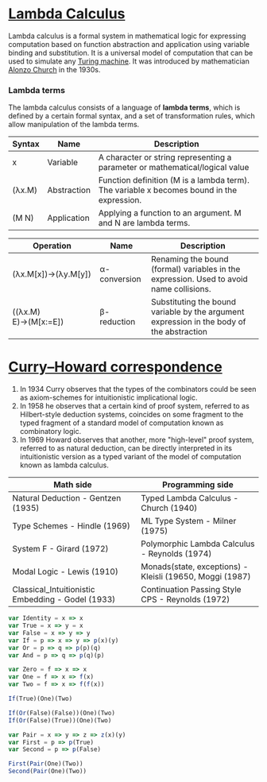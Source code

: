 # [Lambda Calculus](https://en.wikipedia.org/wiki/Lambda_calculus)

Lambda calculus is a formal system in mathematical logic for expressing computation based on function abstraction and application 
using variable binding and substitution. 
It is a universal model of computation that can be used to simulate any [Turing machine](https://en.wikipedia.org/wiki/Turing_machine).
It was introduced by mathematician [Alonzo Church](https://en.wikipedia.org/wiki/Alonzo_Church) in the 1930s.

### Lambda terms

The lambda calculus consists of a language of **lambda terms**, which is defined by a certain formal syntax, 
and a set of transformation rules, which allow manipulation of the lambda terms.

Syntax |	Name	| Description
--- | --- | ---
x	| Variable	| A character or string representing a parameter or mathematical/logical value
(λx.M)	| Abstraction	| Function definition (M is a lambda term). The variable x becomes bound in the expression.
(M N) |	Application	| Applying a function to an argument. M and N are lambda terms.

Operation	| Name	| Description
--- | --- | ---
(λx.M[x])→(λy.M[y]) | α-conversion | Renaming the bound (formal) variables in the expression. Used to avoid name collisions.
((λx.M) E)→(M[x:=E]) | β-reduction	| Substituting the bound variable by the argument expression in the body of the abstraction

# [Curry–Howard correspondence](https://en.wikipedia.org/wiki/Curry%E2%80%93Howard_correspondence)

1. In 1934 Curry observes that the types of the combinators could be seen as axiom-schemes for intuitionistic implicational logic.
2. In 1958 he observes that a certain kind of proof system, referred to as Hilbert-style deduction systems, coincides on some fragment to the typed fragment of a standard model of computation known as combinatory logic.
3. In 1969 Howard observes that another, more "high-level" proof system, referred to as natural deduction, can be directly interpreted in its intuitionistic version as a typed variant of the model of computation known as lambda calculus.

Math side	| Programming side	
--- | --- 
Natural Deduction - Gentzen (1935) | Typed Lambda Calculus - Church (1940)
Type Schemes - Hindle (1969) | ML Type System - Milner (1975)
System F - Girard (1972) | Polymorphic Lambda Calculus - Reynolds (1974)
Modal Logic - Lewis (1910) | Monads(state, exceptions) - Kleisli (19650, Moggi (1987)
Classical_Intuitionistic Embedding - Godel (1933) | Continuation Passing Style CPS - Reynolds (1972)

```javascript
var Identity = x => x
var True = x => y = x
var False = x => y => y
var If = p => x => y => p(x)(y)
var Or = p => q => p(p)(q)
var And = p => q => p(q)(p)

var Zero = f => x => x
var One = f => x => f(x)
var Two = f => x => f(f(x))

If(True)(One)(Two)

If(Or(False)(False))(One)(Two)
If(Or(False)(True))(One)(Two)

var Pair = x => y => z => z(x)(y)
var First = p => p(True)
var Second = p => p(False)

First(Pair(One)(Two))
Second(Pair(One)(Two))
```
